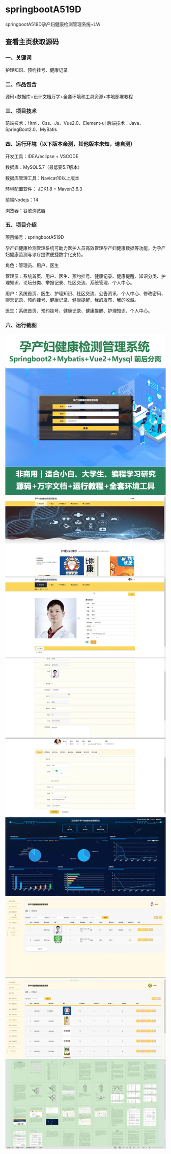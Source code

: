 # springbootA519D
springbootA519D孕产妇健康检测管理系统+LW
## 查看主页获取源码


### 一、关键词
护理知识、预约挂号、健康记录

### 二、作品包含
源码+数据库+设计文档万字+全套环境和工具资源+本地部署教程

### 三、项目技术
前端技术：Html、Css、Js、Vue2.0、Element-ui 
后端技术：Java、SpringBoot2.0、MyBatis

### 四、运行环境（以下版本亲测，其他版本未知，请自测）
开发工具：IDEA/eclipse  + VSCODE

数据库：MySQL5.7（最低要5.7版本）

数据库管理工具：Navicat10以上版本

环境配置软件： JDK1.8 + Maven3.6.3

前端Nodejs：14

浏览器：谷歌浏览器

### 五、项目介绍
项目编号：springbootA519D

孕产妇健康检测管理系统可助力医护人员高效管理孕产妇健康数据等功能，为孕产妇健康监测与诊疗提供便捷数字化支持。

角色：管理员、用户、医生

管理员：系统首页、用户、医生、预约挂号、健康记录、健康提醒、知识分类、护理知识、论坛分类、举报记录、社区交流、系统管理、个人中心。

用户：系统首页、医生、护理知识、社区交流、公告资讯、个人中心、修改密码、聊天记录、预约挂号、健康记录、健康提醒、我的发布、我的收藏。

医生：系统首页、预约挂号、健康记录、健康提醒、护理知识、个人中心。

### 六、运行截图

![cover.png](./cover.png)
![1.png](./1.png)
![2.png](./2.png)
![3.png](./3.png)
![4.png](./4.png)
![5.png](./5.png)
![6.png](./6.png)
![7.png](./7.png)
![8.png](./8.png)
